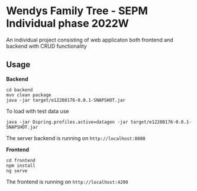 # Wendys Family Tree - SEPM Individual phase 2022W

An individual project consisting of web applicaton both frontend and backend with CRUD functionality

## Usage

**Backend**
```
cd backend
mvn clean package
java -jar target/e12208176-0.0.1-SNAPSHOT.jar
```
To load with test data use
```
java -jar Dspring.profiles.active=datagen -jar target/e12208176-0.0.1-SNAPSHOT.jar
```
The server backend is running on `http://localhost:8080`

**Frontend**
```
cd frontend
npm install
ng serve
```
The frontend is running on `http://localhost:4200`
